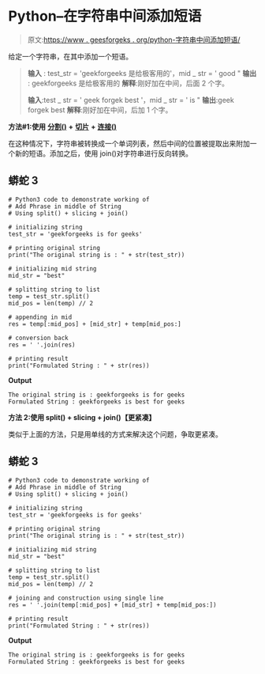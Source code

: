# Python–在字符串中间添加短语

> 原文:[https://www . geesforgeks . org/python-字符串中间添加短语/](https://www.geeksforgeeks.org/python-add-phrase-in-middle-of-string/)

给定一个字符串，在其中添加一个短语。

> **输入** : test_str = 'geekforgeeks 是给极客用的'，mid _ str = ' good "
> **输出** : geekforgeeks 是给极客用的
> **解释**:刚好加在中间，后面 2 个字。
> 
> **输入**:test _ str = ' geek forgek best '，mid _ str = ' is "
> **输出**:geek forgek best
> **解释**:刚好加在中间，后加 1 个字。

**方法#1:使用** [**分割()**](https://www.geeksforgeeks.org/python-string-split/) **+** [**切片**](https://www.geeksforgeeks.org/string-slicing-in-python/) **+** [**连接()**](https://www.geeksforgeeks.org/join-function-python/)

在这种情况下，字符串被转换成一个单词列表，然后中间的位置被提取出来附加一个新的短语。添加之后，使用 join()对字符串进行反向转换。

## 蟒蛇 3

```
# Python3 code to demonstrate working of
# Add Phrase in middle of String
# Using split() + slicing + join()

# initializing string
test_str = 'geekforgeeks is for geeks'

# printing original string
print("The original string is : " + str(test_str))

# initializing mid string
mid_str = "best"

# splitting string to list
temp = test_str.split()
mid_pos = len(temp) // 2

# appending in mid
res = temp[:mid_pos] + [mid_str] + temp[mid_pos:]

# conversion back
res = ' '.join(res)

# printing result
print("Formulated String : " + str(res))
```

**Output**

```
The original string is : geekforgeeks is for geeks
Formulated String : geekforgeeks is best for geeks

```

**方法 2:使用 split() + slicing + join()【更紧凑】**

类似于上面的方法，只是用单线的方式来解决这个问题，争取更紧凑。

## 蟒蛇 3

```
# Python3 code to demonstrate working of
# Add Phrase in middle of String
# Using split() + slicing + join()

# initializing string
test_str = 'geekforgeeks is for geeks'

# printing original string
print("The original string is : " + str(test_str))

# initializing mid string
mid_str = "best"

# splitting string to list
temp = test_str.split()
mid_pos = len(temp) // 2

# joining and construction using single line
res = ' '.join(temp[:mid_pos] + [mid_str] + temp[mid_pos:])

# printing result
print("Formulated String : " + str(res))
```

**Output**

```
The original string is : geekforgeeks is for geeks
Formulated String : geekforgeeks is best for geeks

```